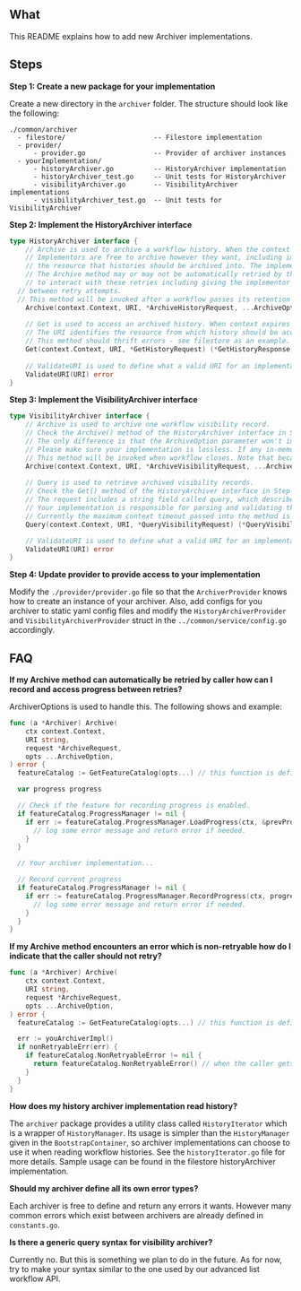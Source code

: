 ## What

This README explains how to add new Archiver implementations.

## Steps

**Step 1: Create a new package for your implementation**

Create a new directory in the `archiver` folder. The structure should look like the following:
```
./common/archiver
  - filestore/                      -- Filestore implementation 
  - provider/
      - provider.go                 -- Provider of archiver instances
  - yourImplementation/
      - historyArchiver.go          -- HistoryArchiver implementation
      - historyArchiver_test.go     -- Unit tests for HistoryArchiver
      - visibilityArchiver.go       -- VisibilityArchiver implementations
      - visibilityArchiver_test.go  -- Unit tests for VisibilityArchiver
```

**Step 2: Implement the HistoryArchiver interface**

```go
type HistoryArchiver interface {
	// Archive is used to archive a workflow history. When the context expires the method should stop trying to archive.
	// Implementors are free to archive however they want, including implementing retries of sub-operations. The URI defines
	// the resource that histories should be archived into. The implementor gets to determine how to interpret the URI.
	// The Archive method may or may not be automatically retried by the caller. The ArchiveOptions are used
	// to interact with these retries including giving the implementor the ability to cancel retries and record progress
  // between retry attempts. 
  // This method will be invoked after a workflow passes its retention period.
    Archive(context.Context, URI, *ArchiveHistoryRequest, ...ArchiveOption) error
    
    // Get is used to access an archived history. When context expires method should stop trying to fetch history.
    // The URI identifies the resource from which history should be accessed and it is up to the implementor to interpret this URI.
    // This method should thrift errors - see filestore as an example.
    Get(context.Context, URI, *GetHistoryRequest) (*GetHistoryResponse, error)
    
    // ValidateURI is used to define what a valid URI for an implementation is.
    ValidateURI(URI) error
}
```

**Step 3: Implement the VisibilityArchiver interface**

```go
type VisibilityArchiver interface {
    // Archive is used to archive one workflow visibility record. 
    // Check the Archive() method of the HistoryArchiver interface in Step 2 for parameters' meaning and requirements. 
    // The only difference is that the ArchiveOption parameter won't include an option for recording process. 
    // Please make sure your implementation is lossless. If any in-memory batching mechanism is used, then those batched records will be lost during server restarts. 
    // This method will be invoked when workflow closes. Note that because of conflict resolution, it is possible for a workflow to through the closing process multiple times, which means that this method can be invoked more than once after a workflow closes.
    Archive(context.Context, URI, *ArchiveVisibilityRequest, ...ArchiveOption) error
    
    // Query is used to retrieve archived visibility records. 
    // Check the Get() method of the HistoryArchiver interface in Step 2 for parameters' meaning and requirements.
    // The request includes a string field called query, which describes what kind of visibility records should be returned. For example, it can be some SQL-like syntax query string. 
    // Your implementation is responsible for parsing and validating the query, and also returning all visibility records that match the query. 
    // Currently the maximum context timeout passed into the method is 3 minutes, so it's ok if this method takes a long time to run.
    Query(context.Context, URI, *QueryVisibilityRequest) (*QueryVisibilityResponse, error)

    // ValidateURI is used to define what a valid URI for an implementation is.
    ValidateURI(URI) error
}
```

**Step 4: Update provider to provide access to your implementation**

Modify the `./provider/provider.go` file so that the `ArchiverProvider` knows how to create an instance of your archiver. 
Also, add configs for you archiver to static yaml config files and modify the `HistoryArchiverProvider` 
and `VisibilityArchiverProvider` struct in the `../common/service/config.go` accordingly.


## FAQ
**If my Archive method can automatically be retried by caller how can I record and access progress between retries?**

ArchiverOptions is used to handle this. The following shows and example: 
```go
func (a *Archiver) Archive(
	ctx context.Context,
	URI string,
	request *ArchiveRequest,
	opts ...ArchiveOption,
) error {
  featureCatalog := GetFeatureCatalog(opts...) // this function is defined in options.go

  var progress progress

  // Check if the feature for recording progress is enabled.
  if featureCatalog.ProgressManager != nil {
    if err := featureCatalog.ProgressManager.LoadProgress(ctx, &prevProgress); err != nil {
      // log some error message and return error if needed.
    }
  }

  // Your archiver implementation...

  // Record current progress
  if featureCatalog.ProgressManager != nil {
    if err := featureCatalog.ProgressManager.RecordProgress(ctx, progress); err != nil {
      // log some error message and return error if needed. 
    }
  }
}
```

**If my Archive method encounters an error which is non-retryable how do I indicate that the caller should not retry?**

```go
func (a *Archiver) Archive(
	ctx context.Context,
	URI string,
	request *ArchiveRequest,
	opts ...ArchiveOption,
) error {
  featureCatalog := GetFeatureCatalog(opts...) // this function is defined in options.go

  err := youArchiverImpl()
  if nonRetryableErr(err) {
    if featureCatalog.NonRetryableError != nil {
	  return featureCatalog.NonRetryableError() // when the caller gets this error type back it will not retry anymore.
    }
  }
}
```

**How does my history archiver implementation read history?**

The `archiver` package provides a utility class called `HistoryIterator` which is a wrapper of `HistoryManager`. 
Its usage is simpler than the `HistoryManager` given in the `BootstrapContainer`, 
so archiver implementations can choose to use it when reading workflow histories. 
See the `historyIterator.go` file for more details. 
Sample usage can be found in the filestore historyArchiver implementation.

**Should my archiver define all its own error types?**

Each archiver is free to define and return any errors it wants. However many common errors which
exist between archivers are already defined in `constants.go`.

**Is there a generic query syntax for visibility archiver?**

Currently no. But this is something we plan to do in the future. As for now, try to make your syntax similar to the one used by our advanced list workflow API.
